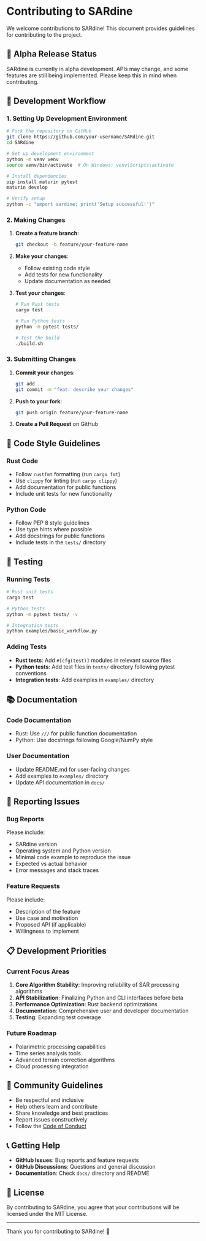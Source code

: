 # Contributing to SARdine

We welcome contributions to SARdine! This document provides guidelines for contributing to the project.

## 🚨 Alpha Release Status

SARdine is currently in alpha development. APIs may change, and some features are still being implemented. Please keep this in mind when contributing.

## 🔄 Development Workflow

### 1. Setting Up Development Environment

```bash
# Fork the repository on GitHub
git clone https://github.com/your-username/SARdine.git
cd SARdine

# Set up development environment
python -m venv venv
source venv/bin/activate  # On Windows: venv\Scripts\activate

# Install dependencies
pip install maturin pytest
maturin develop

# Verify setup
python -c "import sardine; print('Setup successful!')"
```

### 2. Making Changes

1. **Create a feature branch**:
   ```bash
   git checkout -b feature/your-feature-name
   ```

2. **Make your changes**:
   - Follow existing code style
   - Add tests for new functionality
   - Update documentation as needed

3. **Test your changes**:
   ```bash
   # Run Rust tests
   cargo test
   
   # Run Python tests
   python -m pytest tests/
   
   # Test the build
   ./build.sh
   ```

### 3. Submitting Changes

1. **Commit your changes**:
   ```bash
   git add .
   git commit -m "feat: describe your changes"
   ```

2. **Push to your fork**:
   ```bash
   git push origin feature/your-feature-name
   ```

3. **Create a Pull Request** on GitHub

## 📝 Code Style Guidelines

### Rust Code
- Follow `rustfmt` formatting (run `cargo fmt`)
- Use `clippy` for linting (run `cargo clippy`)
- Add documentation for public functions
- Include unit tests for new functionality

### Python Code
- Follow PEP 8 style guidelines
- Use type hints where possible
- Add docstrings for public functions
- Include tests in the `tests/` directory

## 🧪 Testing

### Running Tests

```bash
# Rust unit tests
cargo test

# Python tests
python -m pytest tests/ -v

# Integration tests
python examples/basic_workflow.py
```

### Adding Tests

- **Rust tests**: Add `#[cfg(test)]` modules in relevant source files
- **Python tests**: Add test files in `tests/` directory following pytest conventions
- **Integration tests**: Add examples in `examples/` directory

## 📚 Documentation

### Code Documentation
- Rust: Use `///` for public function documentation
- Python: Use docstrings following Google/NumPy style

### User Documentation
- Update README.md for user-facing changes
- Add examples to `examples/` directory
- Update API documentation in `docs/`

## 🐛 Reporting Issues

### Bug Reports
Please include:
- SARdine version
- Operating system and Python version
- Minimal code example to reproduce the issue
- Expected vs actual behavior
- Error messages and stack traces

### Feature Requests
Please include:
- Description of the feature
- Use case and motivation
- Proposed API (if applicable)
- Willingness to implement

## 📋 Development Priorities

### Current Focus Areas
1. **Core Algorithm Stability**: Improving reliability of SAR processing algorithms
2. **API Stabilization**: Finalizing Python and CLI interfaces before beta
3. **Performance Optimization**: Rust backend optimizations
4. **Documentation**: Comprehensive user and developer documentation
5. **Testing**: Expanding test coverage

### Future Roadmap
- Polarimetric processing capabilities
- Time series analysis tools
- Advanced terrain correction algorithms
- Cloud processing integration

## 🤝 Community Guidelines

- Be respectful and inclusive
- Help others learn and contribute
- Share knowledge and best practices
- Report issues constructively
- Follow the [Code of Conduct](CODE_OF_CONDUCT.md)

## 📞 Getting Help

- **GitHub Issues**: Bug reports and feature requests
- **GitHub Discussions**: Questions and general discussion
- **Documentation**: Check `docs/` directory and README

## 📄 License

By contributing to SARdine, you agree that your contributions will be licensed under the MIT License.

---

Thank you for contributing to SARdine! 🌟
